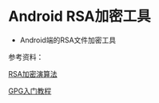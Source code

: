 # Android RSA加密工具

* Android端的RSA文件加密工具

参考资料：

[RSA加密演算法](https://zh.wikipedia.org/zh-cn/RSA加密演算法)

[GPG入门教程](http://www.ruanyifeng.com/blog/2013/07/gpg.html)